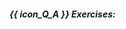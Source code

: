 ##### {{ icon_Q_A }} Exercises:

  <include src="q-essay-seVsCivilEngineering.md" />
  <include src="q-essay-softwareVsBridges.md" />
  <include src="q-essay-codingAsManufacturing.md" />
  <include src="q-essay-listProsAndCons.md" />
  <include src="q-tick-brooks.md" />
